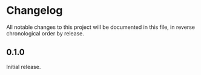 # Changelog

All notable changes to this project will be documented in this file, in reverse chronological order by release.

## 0.1.0

Initial release.

